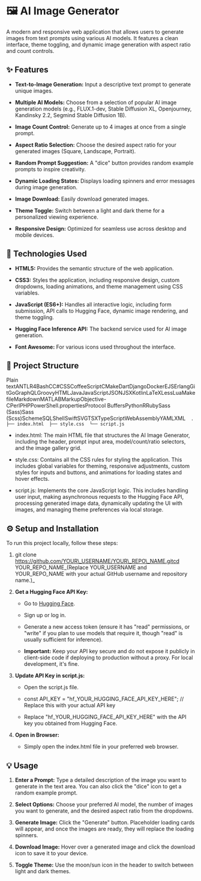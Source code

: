 🖼️ AI Image Generator
======================

A modern and responsive web application that allows users to generate images from text prompts using various AI models. It features a clean interface, theme toggling, and dynamic image generation with aspect ratio and count controls.

✨ Features
----------

*   **Text-to-Image Generation:** Input a descriptive text prompt to generate unique images.
    
*   **Multiple AI Models:** Choose from a selection of popular AI image generation models (e.g., FLUX.1-dev, Stable Diffusion XL, Openjourney, Kandinsky 2.2, Segmind Stable Diffusion 1B).
    
*   **Image Count Control:** Generate up to 4 images at once from a single prompt.
    
*   **Aspect Ratio Selection:** Choose the desired aspect ratio for your generated images (Square, Landscape, Portrait).
    
*   **Random Prompt Suggestion:** A "dice" button provides random example prompts to inspire creativity.
    
*   **Dynamic Loading States:** Displays loading spinners and error messages during image generation.
    
*   **Image Download:** Easily download generated images.
    
*   **Theme Toggle:** Switch between a light and dark theme for a personalized viewing experience.
    
*   **Responsive Design:** Optimized for seamless use across desktop and mobile devices.
    

🚀 Technologies Used
--------------------

*   **HTML5:** Provides the semantic structure of the web application.
    
*   **CSS3:** Styles the application, including responsive design, custom dropdowns, loading animations, and theme management using CSS variables.
    
*   **JavaScript (ES6+):** Handles all interactive logic, including form submission, API calls to Hugging Face, dynamic image rendering, and theme toggling.
    
*   **Hugging Face Inference API:** The backend service used for AI image generation.
    
*   **Font Awesome:** For various icons used throughout the interface.
    

📁 Project Structure
--------------------

Plain textANTLR4BashCC#CSSCoffeeScriptCMakeDartDjangoDockerEJSErlangGitGoGraphQLGroovyHTMLJavaJavaScriptJSONJSXKotlinLaTeXLessLuaMakefileMarkdownMATLABMarkupObjective-CPerlPHPPowerShell.propertiesProtocol BuffersPythonRRubySass (Sass)Sass (Scss)SchemeSQLShellSwiftSVGTSXTypeScriptWebAssemblyYAMLXML`   .  ├── index.html  ├── style.css  └── script.js   `

*   index.html: The main HTML file that structures the AI Image Generator, including the header, prompt input area, model/count/ratio selectors, and the image gallery grid.
    
*   style.css: Contains all the CSS rules for styling the application. This includes global variables for theming, responsive adjustments, custom styles for inputs and buttons, and animations for loading states and hover effects.
    
*   script.js: Implements the core JavaScript logic. This includes handling user input, making asynchronous requests to the Hugging Face API, processing generated image data, dynamically updating the UI with images, and managing theme preferences via local storage.
    

⚙️ Setup and Installation
-------------------------

To run this project locally, follow these steps:

1.  git clone https://github.com/YOUR\_USERNAME/YOUR\_REPO\_NAME.gitcd YOUR\_REPO\_NAME_(Replace YOUR\_USERNAME and YOUR\_REPO\_NAME with your actual GitHub username and repository name.)_
    
2.  **Get a Hugging Face API Key:**
    
    *   Go to [Hugging Face](https://huggingface.co/settings/tokens).
        
    *   Sign up or log in.
        
    *   Generate a new access token (ensure it has "read" permissions, or "write" if you plan to use models that require it, though "read" is usually sufficient for inference).
        
    *   **Important:** Keep your API key secure and do not expose it publicly in client-side code if deploying to production without a proxy. For local development, it's fine.
        
3.  **Update API Key in script.js:**
    
    *   Open the script.js file.
        
    *   const API\_KEY = "hf\_YOUR\_HUGGING\_FACE\_API\_KEY\_HERE"; // Replace this with your actual API key
        
    *   Replace "hf\_YOUR\_HUGGING\_FACE\_API\_KEY\_HERE" with the API key you obtained from Hugging Face.
        
4.  **Open in Browser:**
    
    *   Simply open the index.html file in your preferred web browser.
        

💡 Usage
--------

1.  **Enter a Prompt:** Type a detailed description of the image you want to generate in the text area. You can also click the "dice" icon to get a random example prompt.
    
2.  **Select Options:** Choose your preferred AI model, the number of images you want to generate, and the desired aspect ratio from the dropdowns.
    
3.  **Generate Image:** Click the "Generate" button. Placeholder loading cards will appear, and once the images are ready, they will replace the loading spinners.
    
4.  **Download Image:** Hover over a generated image and click the download icon to save it to your device.
    
5.  **Toggle Theme:** Use the moon/sun icon in the header to switch between light and dark themes.